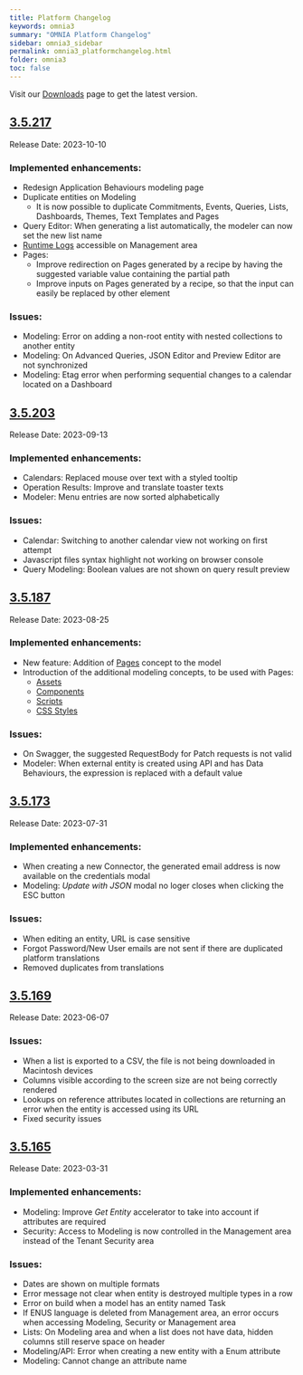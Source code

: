 ```yaml
---
title: Platform Changelog
keywords: omnia3
summary: "OMNIA Platform Changelog"
sidebar: omnia3_sidebar
permalink: omnia3_platformchangelog.html
folder: omnia3
toc: false
---
```


Visit our [Downloads](/omnia3_downloads.html#platform) page to get the latest version.

## [3.5.217](#3.5.217)
Release Date: 2023-10-10

### Implemented enhancements:
- Redesign Application Behaviours modeling page
- Duplicate entities on Modeling
    - It is now possible to duplicate Commitments, Events, Queries, Lists, Dashboards, Themes, Text Templates and Pages
- Query Editor: When generating a list automatically, the modeler can now set the new list name
- [Runtime Logs](../Management/omnia3_management_runtime_logs.md) accessible on Management area
- Pages:
    - Improve redirection on Pages generated by a recipe by having the suggested variable value containing the partial path
    - Improve inputs on Pages generated by a recipe, so that the input can easily be replaced by other element

### Issues: 
- Modeling: Error on adding a non-root entity with nested collections to another entity
- Modeling: On Advanced Queries, JSON Editor and Preview Editor are not synchronized
- Modeling: Etag error when performing sequential changes to a calendar located on a Dashboard

## [3.5.203](#3.5.203)
Release Date: 2023-09-13

### Implemented enhancements:
- Calendars: Replaced mouse over text with a styled tooltip
- Operation Results: Improve and translate toaster texts
- Modeler: Menu entries are now sorted alphabetically

### Issues: 
- Calendar: Switching to another calendar view not working on first attempt
- Javascript files syntax highlight not working on browser console
- Query Modeling: Boolean values are not shown on query result preview

## [3.5.187](#3.5.187)
Release Date: 2023-08-25

### Implemented enhancements:
- New feature: Addition of [Pages](../Modeler/omnia3_modeler_pages.md) concept to the model
- Introduction of the additional modeling concepts, to be used with Pages:
    - [Assets](../Modeler/omnia3_modeler_assets.md)
    - [Components](../Modeler/omnia3_modeler_components.md)
    - [Scripts](../Modeler/omnia3_modeler_scripts_UI.md)
    - [CSS Styles](../Modeler/omnia3_modeler_cssStyles.md)

### Issues: 
- On Swagger, the suggested RequestBody for Patch requests is not valid
- Modeler: When external entity is created using API and has Data Behaviours, the expression is replaced with a default value

## [3.5.173](#3.5.173)
Release Date: 2023-07-31

### Implemented enhancements:
- When creating a new Connector, the generated email address is now available on the credentials modal
- Modeling: _Update with JSON_ modal no loger closes when clicking the ESC button
  
### Issues: 
- When editing an entity, URL is case sensitive
- Forgot Password/New User emails are not sent if there are duplicated platform translations
- Removed duplicates from translations

## [3.5.169](#3.5.169)
Release Date: 2023-06-07

### Issues: 
- When a list is exported to a CSV, the file is not being downloaded in Macintosh devices
- Columns visible according to the screen size are not being correctly rendered
- Lookups on reference attributes located in collections are returning an error when the entity is accessed using its URL
- Fixed security issues

## [3.5.165](#3.5.165)
Release Date: 2023-03-31

### Implemented enhancements:
- Modeling: Improve _Get Entity_ accelerator to take into account if attributes are required
- Security: Access to Modeling is now controlled in the Management area instead of the Tenant Security area  

### Issues: 
- Dates are shown on multiple formats
- Error message not clear when entity is destroyed multiple types in a row
- Error on build when a model has an entity named Task
- If ENUS language is deleted from Management area, an error occurs when accessing Modeling, Security or Management area
- Lists: On Modeling area and when a list does not have data, hidden columns still reserve space on header
- Modeling/API: Error when creating a new entity with a Enum attribute
- Modeling: Cannot change an attribute name
